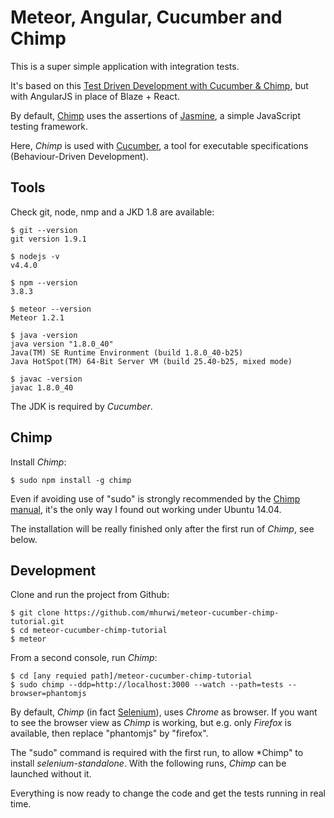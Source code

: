 # Meteor, Angular, Cucumber and Chimp

This is a super simple application with integration tests.

It's based on this [Test Driven Development with Cucumber & Chimp](http://www.mhurwi.com/tutorial-test-driven-development-with-meteor-cucumber-chimp/), but with AngularJS in place of Blaze + React.

By default, [Chimp](https://chimp.readme.io/) uses the assertions of [Jasmine](https://github.com/jasmine/jasmine), a simple JavaScript testing framework.

Here, *Chimp* is used with [Cucumber](https://cucumber.io/), a tool for executable specifications (Behaviour-Driven Development). 


## Tools

Check git, node, nmp and a JKD 1.8 are available:
```
$ git --version
git version 1.9.1

$ nodejs -v
v4.4.0

$ npm --version
3.8.3

$ meteor --version
Meteor 1.2.1

$ java -version
java version "1.8.0_40"
Java(TM) SE Runtime Environment (build 1.8.0_40-b25)
Java HotSpot(TM) 64-Bit Server VM (build 25.40-b25, mixed mode)

$ javac -version
javac 1.8.0_40
```

The JDK is required by *Cucumber*.

## Chimp

Install *Chimp*:
```
$ sudo npm install -g chimp
```

Even if avoiding use of "sudo" is strongly recommended by the [Chimp manual](https://chimp.readme.io/docs/installation#section-global-installation), it's the only way I found out working under Ubuntu 14.04. 

The installation will be really finished only after the first run of *Chimp*, see below. 

## Development

Clone and run the project from Github:
```
$ git clone https://github.com/mhurwi/meteor-cucumber-chimp-tutorial.git
$ cd meteor-cucumber-chimp-tutorial
$ meteor
```

From a second console, run *Chimp*:
```
$ cd [any requied path]/meteor-cucumber-chimp-tutorial
$ sudo chimp --ddp=http://localhost:3000 --watch --path=tests --browser=phantomjs
```

By default, *Chimp* (in fact [Selenium](http://www.seleniumhq.org/)), uses *Chrome* as browser. If you want to see the browser view as *Chimp* is working, but e.g. only *Firefox* is available, then replace "phantomjs" by "firefox".

The "sudo" command is required with the first run, to allow *Chimp" to install *selenium-standalone*.
With the following runs, *Chimp* can be launched without it.

Everything is now ready to change the code and get the tests running in real time.



